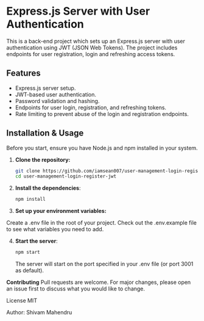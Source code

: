 # Express.js Server with User Authentication

This is a back-end project which sets up an Express.js server with user authentication using JWT (JSON Web Tokens). The project includes endpoints for user registration, login and refreshing access tokens.

## Features

- Express.js server setup.
- JWT-based user authentication.
- Password validation and hashing.
- Endpoints for user login, registration, and refreshing tokens.
- Rate limiting to prevent abuse of the login and registration endpoints.

## Installation & Usage

Before you start, ensure you have Node.js and npm installed in your system.

1. **Clone the repository:**

   ```bash
   git clone https://github.com/iamsean007/user-management-login-register-jwt.git
   cd user-management-login-register-jwt
   ```

2. **Install the dependencies**:

   ```bash
   npm install
   ```

3. **Set up your environment variables:**

Create a .env file in the root of your project. Check out the .env.example file to see what variables you need to add.

4.  **Start the server**:

     ```bash
     npm start
     ```

    The server will start on the port specified in your .env file (or port 3001 as default).

**Contributing**
Pull requests are welcome. For major changes, please open an issue first to discuss what you would like to change.

License
MIT

Author: 
Shivam Mahendru

